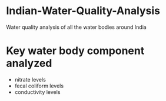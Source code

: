 # Indian-Water-Quality-Analysis
Water quality analysis of all the water bodies around India

# Key water body component analyzed

- nitrate levels
- fecal coliform levels
- conductivity levels
